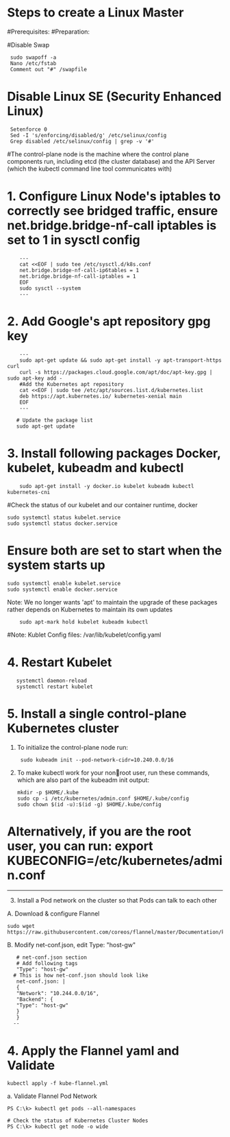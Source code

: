 # Steps to create a Linux Master

#Prerequisites:
#Preparation:

#Disable Swap
 
     sudo swapoff -a
     Nano /etc/fstab
     Comment out "#" /swapfile
     
# Disable Linux SE (Security Enhanced Linux)
 
     Setenforce 0
     Sed -I 's/enforcing/disabled/g' /etc/selinux/config
     Grep disabled /etc/selinux/config | grep -v '#'
     
#The control-plane node is the machine where the control plane components run, including etcd (the cluster database) and the API Server (which the kubectl command line tool communicates with)
# 1. Configure Linux Node's iptables to correctly see bridged traffic, ensure net.bridge.bridge-nf-call iptables is set to 1 in sysctl config
    
        ---
        cat <<EOF | sudo tee /etc/sysctl.d/k8s.conf
        net.bridge.bridge-nf-call-ip6tables = 1
        net.bridge.bridge-nf-call-iptables = 1
        EOF
        sudo sysctl --system
        ---
 
 
# 2. Add Google's apt repository gpg key

        ---
        sudo apt-get update && sudo apt-get install -y apt-transport-https curl
        curl -s https://packages.cloud.google.com/apt/doc/apt-key.gpg | sudo apt-key add -
        #Add the Kubernetes apt repository
        cat <<EOF | sudo tee /etc/apt/sources.list.d/kubernetes.list
        deb https://apt.kubernetes.io/ kubernetes-xenial main
        EOF
        ---
        
       # Update the package list
       sudo apt-get update
       
# 3. Install following packages Docker, kubelet, kubeadm and kubectl
 
        sudo apt-get install -y docker.io kubelet kubeadm kubectl kubernetes-cni
        
 #Check the status of our kubelet and our container runtime, docker
 
    sudo systemctl status kubelet.service
    sudo systemctl status docker.service
    
 # Ensure both are set to start when the system starts up
 
    sudo systemctl enable kubelet.service
    sudo systemctl enable docker.service
    
Note: We no longer wants 'apt' to maintain the upgrade of these packages rather depends on Kubernetes to maintain its own updates 

        sudo apt-mark hold kubelet kubeadm kubectl
        
#Note: Kublet Config files: /var/lib/kubelet/config.yaml

# 4. Restart Kubelet

       systemctl daemon-reload
       systemctl restart kubelet
 
# 5. Install a single control-plane Kubernetes cluster

1. To initialize the control-plane node run:
    
        sudo kubeadm init --pod-network-cidr=10.240.0.0/16
      
2. To make kubectl work for your nonroot user, run these commands, which are also part of the kubeadm init output:
 
       mkdir -p $HOME/.kube
       sudo cp -i /etc/kubernetes/admin.conf $HOME/.kube/config
       sudo chown $(id -u):$(id -g) $HOME/.kube/config
       
# Alternatively, if you are the root user, you can run: export KUBECONFIG=/etc/kubernetes/admin.conf
---

3. Install a Pod network on the cluster so that Pods can talk to each other

 A. Download & configure Flannel
 
    sudo wget https://raw.githubusercontent.com/coreos/flannel/master/Documentation/kubeflannel.yml
 B. Modify net-conf.json, edit Type: "host-gw"
 
       # net-conf.json section
       # Add following tags
       "Type": "host-gw"
      # This is how net-conf.json should look like
       net-conf.json: |
       {
       "Network": "10.244.0.0/16",
       "Backend": {
       "Type": "host-gw"
       }
       }
      --
      
      
# 4. Apply the Flannel yaml and Validate

    kubectl apply -f kube-flannel.yml
    
a. Validate Flannel Pod Network
    
    PS C:\k> kubectl get pods --all-namespaces

    # Check the status of Kubernetes Cluster Nodes
    PS C:\k> kubectl get node -o wide
